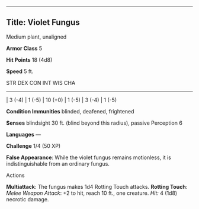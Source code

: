 -------------------------
Title: Violet Fungus
-------------------------


Medium plant, unaligned

**Armor Class** 5

**Hit Points** 18 (4d8)

**Speed** 5 ft.

  STR      DEX      CON       INT      WIS      CHA
  -------- -------- --------- -------- -------- --------
  | 3 (-4)   | 1 (-5)   | 10 (+0)   | 1 (-5)   | 3 (-4)   | 1 (-5)

**Condition Immunities** blinded, deafened, frightened

**Senses** blindsight 30 ft. (blind beyond this radius), passive
Perception 6

**Languages** —

**Challenge** 1/4 (50 XP)


**False Appearance**: While the violet fungus remains motionless, it
    is indistinguishable from an ordinary fungus.


Actions

**Multiattack**: The fungus makes 1d4 Rotting Touch attacks.
**Rotting Touch**: *Melee Weapon Attack*: +2 to hit, reach 10 ft.,
    one creature. *Hit:* 4 (1d8) necrotic damage.
